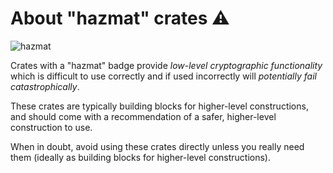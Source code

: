 # About "hazmat" crates ⚠️

![hazmat](https://img.shields.io/badge/crypto-hazmat%E2%9A%A0-red.svg)

Crates with a "hazmat" badge provide *low-level cryptographic functionality*
which is difficult to use correctly and if used incorrectly will
*potentially fail catastrophically*.

These crates are typically building blocks for higher-level constructions, and
should come with a recommendation of a safer, higher-level construction to use.

When in doubt, avoid using these crates directly unless you really need them
(ideally as building blocks for higher-level constructions).
